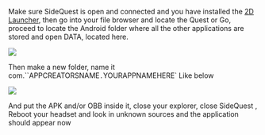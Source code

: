Make sure SideQuest is open and connected and you have installed the [2D Launcher](https://sidequestvr.com/#/app/199), then go into your file browser and locate the Quest or Go, proceed to locate the Android folder where all the other applications are stored and open DATA, located here.

![](https://cdn.discordapp.com/attachments/608376262347587595/610233472748879892/Screenshot_1187.png)

Then make a new folder, name it com.``APPCREATORSNAME`.`YOURAPPNAMEHERE` Like below

![](https://cdn.discordapp.com/attachments/608376262347587595/610234165950021700/Screenshot_1188.png)

And put the APK and/or OBB inside it, close your explorer, close SideQuest , Reboot your headset and look in unknown sources and the application should appear now 